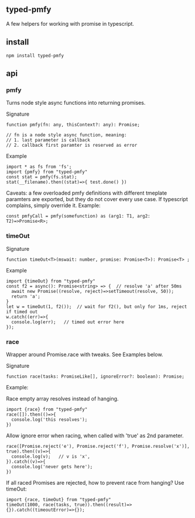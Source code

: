 typed-pmfy
--------

A few helpers for working with promise in typescript.

## install

    npm install typed-pmfy

## api

### pmfy

Turns node style async functions into returning promises.

Signature 

    function pmfy(fn: any, thisContext?: any): Promise;

    // fn is a node style async function, meaning:
    // 1. last parameter is callback
    // 2. callback first paramter is reserved as error

Example

    import * as fs from 'fs';
    import {pmfy} from "typed-pmfy"
    const stat = pmfy(fs.stat);
    stat(__filename).then((stat)=>{ test.done() })

Caveats: a few overloaded pmfy definitions with different tmeplate paramters are exported, but they do not cover every use case.
If typescript complains, simply override it.  Example:

    const pmfyCall = pmfy(somefunction) as (arg1: T1, arg2: T2)=>Promise<R>;

### timeOut

Signature 

    function timeOut<T>(mswait: number, promise: Promise<T>): Promise<T> ;

Example

    import {timeOut} from "typed-pmfy"
    const f2 = async(): Promise<string> => {  // resolve 'a' after 50ms
      await new Promise((resolve, reject)=>setTimeout(resolve, 50));
      return 'a';
    }
    let w = timeOut(1, f2());  // wait for f2(), but only for 1ms, reject if timed out
    w.catch((err)=>{
      console.log(err);   // timed out error here
    });

### race

Wrapper around Promise.race with tweaks.  See Examples below.

Signature 

    function race(tasks: PromiseLike[], ignoreError?: boolean): Promise;

Example:

Race empty array resolves instead of hanging.

    import {race} from "typed-pmfy"
    race([]).then(()=>{ 
      console.log('this resolves');
    })

Allow ignore error when racing, when called with 'true' as 2nd parameter.

    race([Promise.reject('e'), Promise.reject('f'), Promise.resolve('x')], true).then((v)=>{ 
      console.log(v);   // v is 'x', 
    }).catch((v)=>{
      console.log('never gets here');
    })

If all raced Promises are rejected, how to prevent race from hanging?  Use timeOut:

    import {race, timeOut} from "typed-pmfy"
    timeOut(1000, race(tasks, true)).then((result)=>{}).catch((timeoutError)=>{});